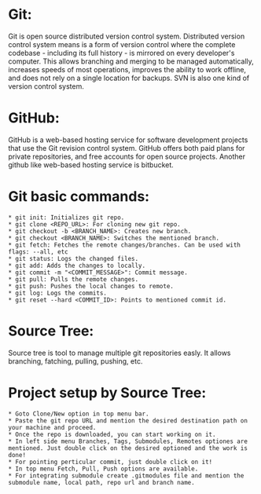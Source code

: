 # Git: 
  Git is open source distributed version control system. Distributed version control system means is a form of version control where the complete codebase - including its full history - is mirrored on every developer's computer. This allows branching and merging to be managed automatically, increases speeds of most operations, improves the ability to work offline, and does not rely on a single location for backups. SVN is also one kind of version control system.
  
# GitHub: 
  GitHub is a web-based hosting service for software development projects that use the Git revision control system. GitHub offers both paid plans for private repositories, and free accounts for open source projects. Another github like web-based hosting service is bitbucket.
   
# Git basic commands:
    * git init: Initializes git repo.
    * git clone <REPO_URL>: For cloning new git repo.
    * git checkout -b <BRANCH_NAME>: Creates new branch.
    * git checkout <BRANCH_NAME>: Switches the mentioned branch.
    * git fetch: Fetches the remote changes/branches. Can be used with flags: --all, etc
    * git status: Logs the changed files.
    * git add: Adds the changes to locally.
    * git commit -m "<COMMIT_MESSAGE>": Commit message.
    * git pull: Pulls the remote changes.
    * git push: Pushes the local changes to remote.
    * git log: Logs the commits.
    * git reset --hard <COMMIT_ID>: Points to mentioned commit id.

# Source Tree: 
  Source tree is tool to manage multiple git repositories easly. It allows branching, fatching, pulling, pushing, etc.
  
# Project setup by Source Tree: 
    * Goto Clone/New option in top menu bar.
    * Paste the git repo URL and mention the desired destination path on your machine and proceed.
    * Once the repo is downloaded, you can start working on it.
    * In left side menu Branches, Tags, Submodules, Remotes optiones are mentioned. Just double click on the desired optioned and the work is done!
    * For pointing perticular commit, just double click on it!
    * In top menu Fetch, Pull, Push options are available.
    * For integrating submodule create .gitmodules file and mention the submodule name, local path, repo url and branch name.
